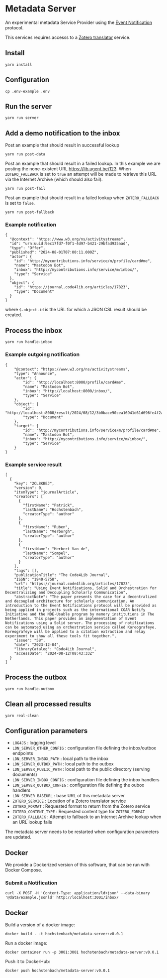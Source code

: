 # Metadata Server

An experimental metadata Service Provider using the [Event Notification](https://www.eventnotifications.net) protocol.

This services requires accesss to a [Zotero translator](https://github.com/zotero/translation-server) service.

## Install

```
yarn install
```

## Configuration

```
cp .env-example .env
```

## Run the server

```
yarn run server
```

## Add a demo notification to the inbox 

Post an example that should result in successful lookup

```
yarn run post-data 
```

Post an example that should result in a failed lookup. In this example we are posting the none-existent URL https://lib.ugent.be/123. When `ZOTERO_FALLBACK` is set to `true` an attempt will be made to retrieve this URL via the Internet Archive (which should also fail).

```
yarn run post-fail
```

Post an example that should result in a failed lookup when `ZOTERO_FALLBACK` is set to `false`. 

```
yarn run post-fallback
```

### Example notification

```
{
  "@context": "https://www.w3.org/ns/activitystreams",
  "id": "urn:uuid:9ec17fd7-f0f1-4d97-b421-29bfad935aad",
  "type": "Offer",
  "published": "2024-08-01T07:00:11.000Z",
  "actor": {
    "id": "http://mycontributions.info/service/m/profile/card#me",
    "name": "Mastodon Bot",
    "inbox": "http://mycontributions.info/service/m/inbox/",
    "type": "Service"
  },
  "object": {
    "id": "https://journal.code4lib.org/articles/17823",
    "type": "Document"
  }
}
```

where `$.object.id` is the URL for which a JSON CSL result should be created.

## Process the inbox

```
yarn run handle-inbox
```

### Example outgoing notification

```
{
    "@context": "https://www.w3.org/ns/activitystreams",
    "type": "Announce",
    "actor": {
        "id": "http://localhost:8000/profile/card#me",
        "name": "Mastodon Bot",
        "inbox": "http://localhost:8000/inbox/",
        "type": "Service"
    },
    "object": {
        "id": "http://localhost:8000/result/2024/08/12/3b0bace90cea16941d61d696fe4f2a87.json",
        "type": "Document"
    },
    "target": {
        "id": "http://mycontributions.info/service/m/profile/card#me",
        "name": "Mastodon Bot",
        "inbox": "http://mycontributions.info/service/m/inbox/",
        "type": "Service"
    }
}
```

### Example service result

```
[
  {
    "key": "2CL8KBEJ",
    "version": 0,
    "itemType": "journalArticle",
    "creators": [
      {
        "firstName": "Patrick",
        "lastName": "Hochstenbach",
        "creatorType": "author"
      },
      {
        "firstName": "Ruben",
        "lastName": "Verborgh",
        "creatorType": "author"
      },
      {
        "firstName": "Herbert Van de",
        "lastName": "Sompel",
        "creatorType": "author"
      }
    ],
    "tags": [],
    "publicationTitle": "The Code4Lib Journal",
    "ISSN": "1940-5758",
    "url": "https://journal.code4lib.org/articles/17823",
    "title": "Using Event Notifications, Solid and Orchestration for Decentralizing and Decoupling Scholarly Communication",
    "abstractNote": "The paper presents the case for a decentralized and decoupled architecture for scholarly communication. An introduction to the Event Notifications protocol will be provided as being applied in projects such as the international COAR Notify Initiative and the NDE-Usable program by memory institutions in The Netherlands. This paper provides an implementation of Event Notifications using a Solid server. The processing of notifications can be automated using an orchestration service called Koreografeye. Koreografeye will be applied to a citation extraction and relay experiment to show all these tools fit together.",
    "issue": "58",
    "date": "2023-12-04",
    "libraryCatalog": "Code4Lib Journal",
    "accessDate": "2024-08-12T08:43:33Z"
  }
]
```

## Process the outbox

```
yarn run handle-outbox
```

## Clean all processed results

```
yarn real-clean
```

## Configuration parameters

- `LOG4JS` : logging level
- `LDN_SERVER_OTHER_CONFIG` : configuration file defining the inbox/outbox endpoints
- `LDN_SERVER_INBOX_PATH` : local path to the inbox
- `LDN_SERVER_OUTBOX_PATH` : local path to the outbox
- `LDN_SERVER_PUBLIC_PATH` : local path to the public directory (serving documents)
- `LDN_SERVER_INBOX_CONFIG` : configuration file defining the inbox handlers
- `LDN_SERVER_OUTBOX_CONFIG` : configuration file defining the oubox handlers
- `LDN_SERVER_BASEURL` : base URL of this metadata server
- `ZOTERO_SERVICE` : Location of a Zotero translator service
- `ZOTERO_FORMAT` : Requested format to return from the Zotero service
- `ZOTERO_CONTENT_TYPE` : Requested content type for `ZOTERO_FORMAT`
- `ZOTERO_FALLBACK` : Attempt to fallback to an Internet Archive lookup when an URL lookup fails

The metadata server needs to be restarted when configuration parameters are updated.

## Docker

We provide a Dockerized version of this software, that can be run with Docker Compose.

### Submit a Notification

```
curl -X POST -H 'Content-Type: application/ld+json' --data-binary '@data/example.jsonld' http://localhost:3001/inbox/
```

## Docker 

Build a version of a docker image:

```
docker build . -t hochstenbach/metadata-server:v0.0.1
```

Run a docker image:

```
docker container run -p 3001:3001 hochstenbach/metadata-server:v0.0.1
```

Push it to DockerHub:

```
docker push hochstenbach/metadata-server:v0.0.1
```